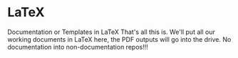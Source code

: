 # LaTeX
Documentation or Templates in LaTeX
That's all this is. We'll put all our working documents in LaTeX here, the PDF outputs will go into the drive. No documentation into non-documentation repos!!!
